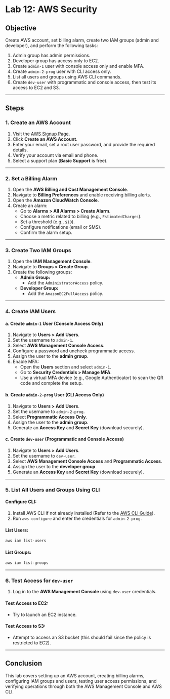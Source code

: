 # **Lab 12: AWS Security**

## **Objective**
Create AWS account, set billing alarm, create two IAM groups (admin and developer), and perform the following tasks:

1. Admin group has admin permissions.
2. Developer group has access only to EC2.
3. Create `admin-1` user with console access only and enable MFA.
4. Create `admin-2-prog` user with CLI access only.
5. List all users and groups using AWS CLI commands.
6. Create `dev-user` with programmatic and console access, then test its access to EC2 and S3.

---

## **Steps**

### **1. Create an AWS Account**
1. Visit the [AWS Signup Page](https://aws.amazon.com).
2. Click **Create an AWS Account**.
3. Enter your email, set a root user password, and provide the required details.
4. Verify your account via email and phone.
5. Select a support plan (**Basic Support** is free).

---

### **2. Set a Billing Alarm**
1. Open the **AWS Billing and Cost Management Console**.
2. Navigate to **Billing Preferences** and enable receiving billing alerts.
3. Open the **Amazon CloudWatch Console**.
4. Create an alarm:
   - Go to **Alarms > All Alarms > Create Alarm**.
   - Choose a metric related to billing (e.g., `EstimatedCharges`).
   - Set a threshold (e.g., `$10`).
   - Configure notifications (email or SMS).
   - Confirm the alarm setup.

---

### **3. Create Two IAM Groups**
1. Open the **IAM Management Console**.
2. Navigate to **Groups > Create Group**.
3. Create the following groups:
   - **Admin Group:**
     - Add the `AdministratorAccess` policy.
   - **Developer Group:**
     - Add the `AmazonEC2FullAccess` policy.

---

### **4. Create IAM Users**

#### **a. Create `admin-1` User (Console Access Only)**
1. Navigate to **Users > Add Users**.
2. Set the username to `admin-1`.
3. Select **AWS Management Console Access**.
4. Configure a password and uncheck programmatic access.
5. Assign the user to the **admin group**.
6. Enable MFA:
   - Open the **Users** section and select `admin-1`.
   - Go to **Security Credentials > Manage MFA**.
   - Use a virtual MFA device (e.g., Google Authenticator) to scan the QR code and complete the setup.

#### **b. Create `admin-2-prog` User (CLI Access Only)**
1. Navigate to **Users > Add Users**.
2. Set the username to `admin-2-prog`.
3. Select **Programmatic Access Only**.
4. Assign the user to the **admin group**.
5. Generate an **Access Key** and **Secret Key** (download securely).

#### **c. Create `dev-user` (Programmatic and Console Access)**
1. Navigate to **Users > Add Users**.
2. Set the username to `dev-user`.
3. Select **AWS Management Console Access** and **Programmatic Access**.
4. Assign the user to the **developer group**.
5. Generate an **Access Key** and **Secret Key** (download securely).

---

### **5. List All Users and Groups Using CLI**

#### **Configure CLI:**
1. Install AWS CLI if not already installed (Refer to the [AWS CLI Guide](https://docs.aws.amazon.com/cli/latest/userguide/install-cliv2.html)).
2. Run `aws configure` and enter the credentials for `admin-2-prog`.

#### **List Users:**
```bash
aws iam list-users
```

#### **List Groups:**
```bash
aws iam list-groups
```

---

### **6. Test Access for `dev-user`**

1. Log in to the **AWS Management Console** using `dev-user` credentials.

#### **Test Access to EC2:**
- Try to launch an EC2 instance.

#### **Test Access to S3:**
- Attempt to access an S3 bucket (this should fail since the policy is restricted to EC2).

---

## **Conclusion**
This lab covers setting up an AWS account, creating billing alarms, configuring IAM groups and users, testing user access permissions, and verifying operations through both the AWS Management Console and AWS CLI.


